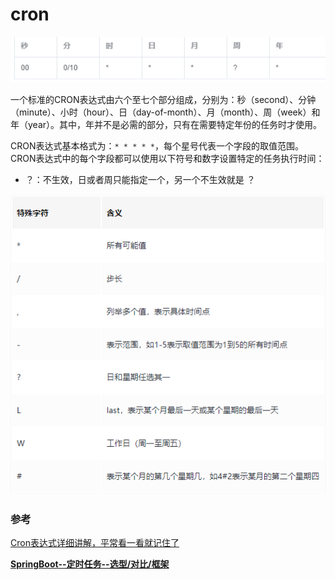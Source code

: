 # cron



![image-20231018192803581](https://raw.githubusercontent.com/Quinlan7/pic_cloud/main/img/202310181928651.png)

一个标准的CRON表达式由六个至七个部分组成，分别为：秒（second）、分钟（minute）、小时（hour）、日（day-of-month）、月（month）、周（week）和年（year）。其中，年并不是必需的部分，只有在需要特定年份的任务时才使用。



CRON表达式基本格式为：`* * * * *`，每个星号代表一个字段的取值范围。CRON表达式中的每个字段都可以使用以下符号和数字设置特定的任务执行时间：



+ ？：不生效，日或者周只能指定一个，另一个不生效就是 ？



![image-20231018192832002](https://raw.githubusercontent.com/Quinlan7/pic_cloud/main/img/202310181928112.png)







### 参考

[Cron表达式详细讲解，平常看一看就记住了](https://juejin.cn/post/7226724826470858810)

[**SpringBoot--定时任务--选型/对比/框架**](https://blog.51cto.com/knifeedge/5268663)